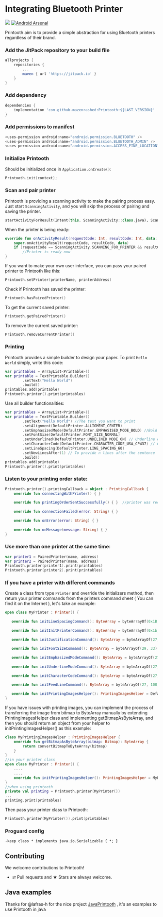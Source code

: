 # Integrating Bluetooth Printer
[![](https://jitpack.io/v/mazenrashed/Printooth.svg)](https://jitpack.io/#mazenrashed/Printooth)
[![Android Arsenal]( https://img.shields.io/badge/Android%20Arsenal-Printooth-green.svg?style=flat )]( https://android-arsenal.com/details/1/7323 )

Printooth aim is to provide a simple abstraction for using Bluetooth printers regardless of their brand.

###  Add the JitPack repository to your build file
```groovy
allprojects {
    repositories {
        ...
        maven { url 'https://jitpack.io' }
    }
}
```
### Add dependency
```groovy
dependencies {
    implementation 'com.github.mazenrashed:Printooth:${LAST_VERSION}'
}
```
### Add permissions to manifest
```groovy
<uses-permission android:name="android.permission.BLUETOOTH" />  
<uses-permission android:name="android.permission.BLUETOOTH_ADMIN" />
<uses-permission android:name="android.permission.ACCESS_FINE_LOCATION" />
```
### Initialize Printooth
Should be initialized once in `Application.onCreate()`:
```kotlin
Printooth.init(context);
```
### Scan and pair printer
Printooth is providing a scanning activity to make the pairing process easy. Just start `ScanningActivity`, and you will skip the process of pairing and saving the printer.
```kotlin
startActivityForResult(Intent(this, ScanningActivity::class.java), ScanningActivity.SCANNING_FOR_PRINTER)
```
When the printer is being ready:
```kotlin
override fun onActivityResult(requestCode: Int, resultCode: Int, data: Intent?) {  
    super.onActivityResult(requestCode, resultCode, data)  
    if (requestCode == ScanningActivity.SCANNING_FOR_PRINTER && resultCode == Activity.RESULT_OK)  
        //Printer is ready now 
}
```
If you want to make your own user interface, you can pass your paired printer to Printooth like this:
```kotlin
Printooth.setPrinter(printerName, printerAddress)
```
Check if Printooth has saved the printer:
```kotlin
Printooth.hasPairedPrinter()
```
To get the current saved printer:
```kotlin
Printooth.getPairedPrinter()
```
To remove the current saved printer:
```kotlin
Printooth.removeCurrentPrinter()
```
### Printing
Printooth provides a simple builder to design your paper.
To print `Hello World` simply, write this code:
```kotlin
var printables = ArrayList<Printable>()
var printable = TextPrintable.Builder()  
        .setText("Hello World")
        .build()
printables.add(printable)
Printooth.printer().print(printables)
```
Use all builder functionalities:
```kotlin
var printables = ArrayList<Printable>()
var printable = TextPrintable.Builder()  
        .setText("Hello World") //The text you want to print
        .setAlignment(DefaultPrinter.ALLIGMENT_CENTER)
        .setEmphasizedMode(DefaultPrinter.EMPHASISED_MODE_BOLD) //Bold or normal  
        .setFontSize(DefaultPrinter.FONT_SIZE_NORMAL)
        .setUnderlined(DefaultPrinter.UNDELINED_MODE_ON) // Underline on/off
        .setCharacterCode(DefaultPrinter.CHARACTER_CODE_USA_CP437) // Character code to support languages
        .setLineSpacing(DefaultPrinter.LINE_SPACING_60)
        .setNewLinesAfter(1) // To provide n lines after the sentence
        .build()
printables.add(printable)
Printooth.printer().print(printables)
```
### Listen to your printing order state:
```kotlin
Printooth.printer().printingCallback = object : PrintingCallback {  
    override fun connectingWithPrinter() { } 
  
    override fun printingOrderSentSuccessfully() { }  //printer was received your printing order successfully.
  
    override fun connectionFailed(error: String) { }  
  
    override fun onError(error: String) { }  
  
    override fun onMessage(message: String) { }  
}
```
### Use more than one printer at the same time:
```kotlin
var printer1 = PairedPrinter(name, address)  
var printer2 = PairedPrinter(name, address)  
Printooth.printer(printer1).print(printables)  
Printooth.printer(printer2).print(printables)
```
### If you have a printer with different commands

Create a class from type `Printer` and override the initializers method, then return your printer commands from the printers command sheet ( You can find it on the Internet ), let's take an example:
 ```kotlin
 open class MyPrinter : Printer() {  
  
    override fun initLineSpacingCommand(): ByteArray = byteArrayOf(0x1B, 0x33)  
  
    override fun initInitPrinterCommand(): ByteArray = byteArrayOf(0x1b, 0x40)  
  
    override fun initJustificationCommand(): ByteArray = byteArrayOf(27, 97)  
  
    override fun initFontSizeCommand(): ByteArray = byteArrayOf(29, 33)  
  
    override fun initEmphasizedModeCommand(): ByteArray = byteArrayOf(27, 69)
  
    override fun initUnderlineModeCommand(): ByteArray = byteArrayOf(27, 45) 
  
    override fun initCharacterCodeCommand(): ByteArray = byteArrayOf(27, 116)  
  
    override fun initFeedLineCommand(): ByteArray = byteArrayOf(27, 100)  
    
    override fun initPrintingImagesHelper(): PrintingImagesHelper = DefaultPrintingImagesHelper()
}
```
If you have issues with printing images, you can implement the process of transferring the image from bitmap to ByteArray manually by extending PrintingImagesHelper class and implementing getBitmapAsByteArray, and then you should return an object from your helper to initPrintingImagesHelper() as this example:
```kotlin
class MyPrintingImagesHelper : PrintingImagesHelper {  
    override fun getBitmapAsByteArray(bitmap: Bitmap): ByteArray {  
        return convertBitmapToByteArray(bitmap)  
    }  
}
//in your printer class
open class MyPrinter : Printer() {  
    ....
    ....
    override fun initPrintingImagesHelper(): PrintingImagesHelper = MyPrintingImagesHelper()
}
//when using printooth
private val printing = Printooth.printer(MyPrinter())
...
printing.print(printables)
```
Then pass your printer class to Printooth:
```kotlin
Printooth.printer(MyPrinter()).print(printables)
```

### Proguard config
````
-keep class * implements java.io.Serializable { *; }
````
## Contributing

We welcome contributions to Printooth!
* ⇄ Pull requests and ★ Stars are always welcome.

## Java examples

Thanks for @lafras-h for the nice project [JavaPrintooth](https://github.com/lafras-h/JavaPrintooth) , it's an examples to use Printooth in java
